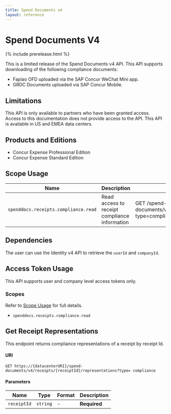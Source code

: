 ```yaml
---
title: Spend Documents v4
layout: reference
---
```


# Spend Documents V4

{% include prerelease.html %}

This is a limited release of the Spend Documents v4 API. This API supports downloading of the following compliance documents:

- Fapiao OFD uploaded via the SAP Concur WeChat Mini app.
- GRDC Documents uploaded via SAP Concur Mobile.

## <a name="limitations"></a>Limitations

This API is only available to partners who have been granted access. Access to this documentation does not provide access to the API. This API is available in US and EMEA data centers.

## <a name="products-editions"></a>Products and Editions

* Concur Expense Professional Edition
* Concur Expense Standard Edition

## <a name="scope-usage"></a>Scope Usage

Name|Description|Endpoint
---|---|---
`spenddocs.receipts.compliance.read`|Read access to receipt compliance information|GET /spend-documents/v4/receipts/{receiptId}/representations?type=compliance

## <a name="dependencies"></a>Dependencies

The user can use the Identity v4 API to retrieve the `userId` and `companyId`.

## <a name="access-token-usage"></a>Access Token Usage

This API supports user and company level access tokens only.

### Scopes

Refer to [Scope Usage](#scope-usage) for full details.

* `spenddocs.receipts.compliance.read`

## <a name="get-receipt-representations"></a>Get Receipt Representations

This endpoint returns compliance representations of a receipt by receipt Id. 

#### URI

```shell
GET https://{datacenterURI}/spend-documents/v4/receipts/{receiptId}/representations?type= compliance
```


#### Parameters

Name|Type|Format|Description
---|---|---|---
`receiptId`|`string`|	-	|**Required** 
